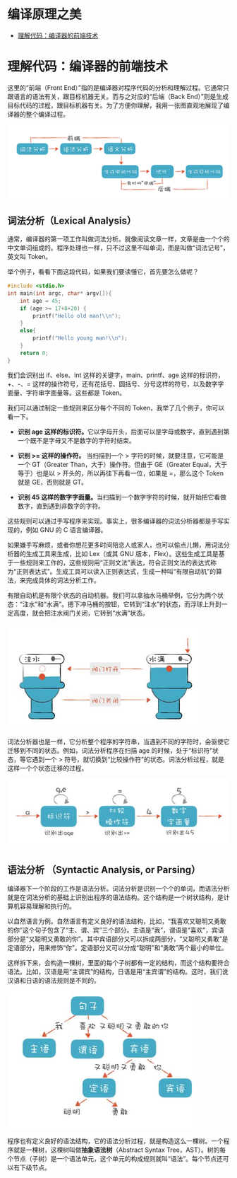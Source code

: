# 编译原理之美

- [理解代码：编译器的前端技术](#frontend)

<h1 id="frontend">理解代码：编译器的前端技术</h1>

这里的“前端（Front End）”指的是编译器对程序代码的分析和理解过程。它通常只跟语言的语法有关，跟目标机器无关。而与之对应的“后端（Back End）”则是生成目标代码的过程，跟目标机器有关。为了方便你理解，我用一张图直观地展现了编译器的整个编译过程。

![frontend1](./imgs/frontend1.jpg)

## 词法分析（Lexical Analysis）

通常，编译器的第一项工作叫做词法分析。就像阅读文章一样，文章是由一个个的中文单词组成的。程序处理也一样，只不过这里不叫单词，而是叫做“词法记号”，英文叫 Token。

举个例子，看看下面这段代码，如果我们要读懂它，首先要怎么做呢？

```c++
#include <stdio.h>
int main(int argc, char* argv[]){
    int age = 45;
    if (age >= 17+8+20) {
        printf("Hello old man!\\n");
    }
    else{
        printf("Hello young man!\\n");
    }
    return 0;
}
```

我们会识别出 if、else、int 这样的关键字，main、printf、age 这样的标识符，+、-、= 这样的操作符号，还有花括号、圆括号、分号这样的符号，以及数字字面量、字符串字面量等。这些都是 Token。

我们可以通过制定一些规则来区分每个不同的 Token，我举了几个例子，你可以看一下。

- <strong>识别 age 这样的标识符。</strong>它以字母开头，后面可以是字母或数字，直到遇到第一个既不是字母又不是数字的字符时结束。

- <strong>识别 >= 这样的操作符。</strong> 当扫描到一个 > 字符的时候，就要注意，它可能是一个 GT（Greater Than，大于）操作符。但由于 GE（Greater Equal，大于等于）也是以 > 开头的，所以再往下再看一位，如果是 =，那么这个 Token 就是 GE，否则就是 GT。

- <strong>识别 45 这样的数字字面量。</strong>当扫描到一个数字字符的时候，就开始把它看做数字，直到遇到非数字的字符。

这些规则可以通过手写程序来实现。事实上，很多编译器的词法分析器都是手写实现的，例如 GNU 的 C 语言编译器。

如果嫌手写麻烦，或者你想花更多时间陪恋人或家人，也可以偷点儿懒，用词法分析器的生成工具来生成，比如 Lex（或其 GNU 版本，Flex）。这些生成工具是基于一些规则来工作的，这些规则用“正则文法”表达，符合正则文法的表达式称为“正则表达式”。生成工具可以读入正则表达式，生成一种叫“有限自动机”的算法，来完成具体的词法分析工作。

有限自动机是有限个状态的自动机器。我们可以拿抽水马桶举例，它分为两个状态：“注水”和“水满”。摁下冲马桶的按钮，它转到“注水”的状态，而浮球上升到一定高度，就会把注水阀门关闭，它转到“水满”状态。

![frontend2](./imgs/frontend2.jpg)

词法分析器也是一样，它分析整个程序的字符串，当遇到不同的字符时，会驱使它迁移到不同的状态。例如，词法分析程序在扫描 age 的时候，处于“标识符”状态，等它遇到一个 > 符号，就切换到“比较操作符”的状态。词法分析过程，就是这样一个个状态迁移的过程。

![frontend3](./imgs/frontend3.jpg)

## 语法分析 （Syntactic Analysis, or Parsing）

编译器下一个阶段的工作是语法分析。词法分析是识别一个个的单词，而语法分析就是在词法分析的基础上识别出程序的语法结构。这个结构是一个树状结构，是计算机容易理解和执行的。

以自然语言为例。自然语言有定义良好的语法结构，比如，“我喜欢又聪明又勇敢的你”这个句子包含了“主、谓、宾”三个部分。主语是“我”，谓语是“喜欢”，宾语部分是“又聪明又勇敢的你”。其中宾语部分又可以拆成两部分，“又聪明又勇敢”是定语部分，用来修饰“你”。定语部分又可以分成“聪明”和“勇敢”两个最小的单位。

这样拆下来，会构造一棵树，里面的每个子树都有一定的结构，而这个结构要符合语法。比如，汉语是用“主谓宾”的结构，日语是用“主宾谓”的结构。这时，我们说汉语和日语的语法规则是不同的。

![frontend4](./imgs/frontend4.jpg)

程序也有定义良好的语法结构，它的语法分析过程，就是构造这么一棵树。一个程序就是一棵树，这棵树叫做**抽象语法树**（Abstract Syntax Tree，AST）。树的每个节点（子树）是一个语法单元，这个单元的构成规则就叫“语法”。每个节点还可以有下级节点。
